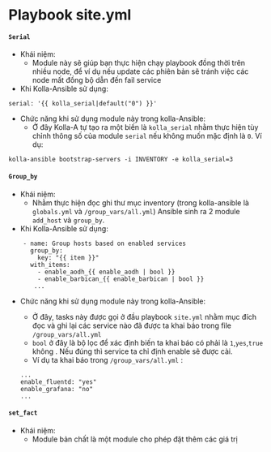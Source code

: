 # Playbook site.yml

#### `Serial`
- Khái niệm:
    - Module này sẽ giúp bạn thực hiện chạy playbook đồng thời trên nhiều node, để ví dụ nếu update các phiên bản sẽ tránh việc các node mất đồng bộ dẫn đến fail service
- Khi Kolla-Ansible sử dụng: 
```
serial: '{{ kolla_serial|default("0") }}'
```
- Chức năng khi sử dụng module này trong kolla-Ansible:
    - Ở đây Kolla-A tự tạo ra một biến là `kolla_serial` nhằm thực hiện tùy chỉnh thông số của module `serial` nếu không muốn mặc định là `0`. Ví dụ:
```
kolla-ansible bootstrap-servers -i INVENTORY -e kolla_serial=3
```
#### `Group_by`

- Khái niệm:
    -  Nhằm thực hiện đọc ghi thư mục inventory (trong kolla-ansible là `globals.yml` và `/group_vars/all.yml`) Ansible sinh ra 2 module `add_host` và `group_by`.
- Khi Kolla-Ansible sử dụng: 
```
    - name: Group hosts based on enabled services
      group_by:
        key: "{{ item }}"
      with_items:
        - enable_aodh_{{ enable_aodh | bool }}
        - enable_barbican_{{ enable_barbican | bool }}
       ...
```
- Chức năng khi sử dụng module này trong kolla-Ansible:
    
    - Ở đây, tasks này được gọi ở đầu playbook `site.yml` nhằm mục đích đọc và ghi lại các service nào đã được ta khai báo trong file `/group_vars/all.yml`
    - `bool` ở đây là bộ lọc để xác định biến ta khai báo có phải là `1`,`yes`,`true` không . Nếu đúng thì service ta chỉ định enable sẽ được cài.
    - Ví dụ ta khai báo trong  `/group_vars/all.yml` :
    ```
    ...
    enable_fluentd: "yes"
    enable_grafana: "no"
    ...
    ```
#### `set_fact`
- Khái niệm:
    - Module bản chất là một module cho phép đặt thêm các giá trị 

